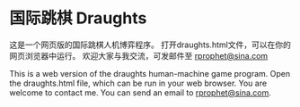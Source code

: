 # 国际跳棋 Draughts

这是一个网页版的国际跳棋人机博弈程序。
打开draughts.html文件，可以在你的网页浏览器中运行。
欢迎大家与我交流，可发邮件至 rprophet@sina.com

This is a web version of the draughts human-machine game program.
Open the draughts.html file, which can be run in your web browser.
You are welcome to contact me. You can send an email to rprophet@sina.com.
